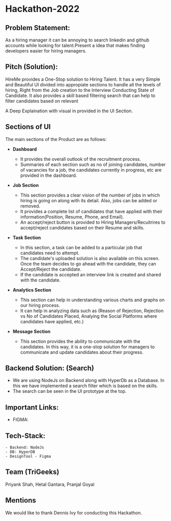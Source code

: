 # Hackathon-2022

## Problem Statement:
As a hiring manager it can be annoying to search linkedin and github accounts while looking for talent.Present a idea that makes finding developers easier for hiring managers.

## Pitch (Solution):
HireMe provides a One-Stop solution to Hiring Talent.
It has a very Simple and Beautiful UI divided into appropiate sections to handle all the levels of hiring, Right from the Job creation to the Interview Conducting State of Candidate.
It also provides a skill based filtering search that can help to filter candidates based on relevant

A Deep Explaination with visual in provided in the UI Section.

## Sections of UI
The main sections of the Product are as follows:
- **Dashboard**
    - It provides the overall outlook of the recruitment process.
    - Summaries of each section such as no of joining candidates, number of vacancies for a job, the candidates currently in progress, etc are provided in the dashboard.
    
- **Job Section**
    - This section provides a clear vision of the number of jobs in which hiring is going on along with its detail. Also, jobs can be added or removed.
    - It provides a complete list of candidates that have applied with their information(Position, Resume, Phone, and Email).
    - An accept/reject button is provided to Hiring Managers/Recuitrires to accept/reject candidates based on their Resume and skills.

- **Task Section**
    - In this section, a task can be added to a particular job that candidates need to attempt.
    - The candidate's uploaded solution is also available on this screen. Once the team decides to go ahead with the candidate, they can Accept/Reject the candidate. 
    - If the candidate is accepted an interview link is created and shared with the candidate.

- **Analytics Section**
    - This section can help in understanding various charts and graphs on our hiring process.
    - It can help in analyzing data such as (Reason of Rejection, Rejection vs No of Candidates Placed, Analying the Social Platforms where candidates have applied, etc.)

- **Message Section**
    - This section provides the ability to communicate with the candidates. In this way, it is a one-stop solution for managers to communicate and update candidates about their progress.

## Backend Solution: (Search)
- We are using NodeJs on Backend along with HyperDb as a Database. In this we have implemented a search filter which is based on the skills.
- The search can be seen in the UI prototype at the top.

## Important Links:

- FIGMA: 

## Tech-Stack:
    - Backend: NodeJs
    - DB: HyperDB
    - DesignTool - Figma

## Team (TriGeeks)
Priyank Shah, Hetal Gantara, Pranjal Goyal

## Mentions
We would like to thank Dennis Ivy for conducting this Hackathon.

